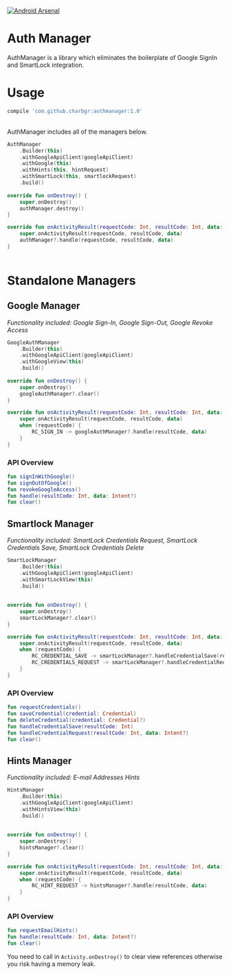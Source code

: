 [![Android Arsenal](https://img.shields.io/badge/Android%20Arsenal-AuthManager-brightgreen.svg?style=flat)]()

# Auth Manager

AuthManager is a library which eliminates the boilerplate of Google SignIn and SmartLock integration.

# Usage

```groovy
compile 'com.github.charbgr:authmanager:1.0'
```

<br/>
AuthManager includes all of the managers below.

```kotlin
AuthManager
    .Builder(this)
    .withGoogleApiClient(googleApiClient)
    .withGoogle(this)
    .withHints(this, hintRequest)
    .withSmartLock(this, smartlockRequest)
    .build()
    
override fun onDestroy() {
    super.onDestroy()
    authManager.destroy()
}

override fun onActivityResult(requestCode: Int, resultCode: Int, data: Intent?) {
    super.onActivityResult(requestCode, resultCode, data)
    authManager?.handle(requestCode, resultCode, data)
}
    
```

# Standalone Managers

## Google Manager
_Functionality included: Google Sign-In, Google Sign-Out, Google Revoke Access_

```kotlin
GoogleAuthManager
    .Builder(this)
    .withGoogleApiClient(googleApiClient)
    .withGoogleView(this)
    .build()
    
override fun onDestroy() {
    super.onDestroy()
    googleAuthManager?.clear()
}

override fun onActivityResult(requestCode: Int, resultCode: Int, data: Intent?) {
    super.onActivityResult(requestCode, resultCode, data)
    when (requestCode) {
        RC_SIGN_IN -> googleAuthManager?.handle(resultCode, data)
    }
}
```

### API Overview

```kotlin
fun signInWithGoogle()
fun signOutOfGoogle()
fun revokeGoogleAccess()
fun handle(resultCode: Int, data: Intent?)
fun clear()
```

## Smartlock Manager
_Functionality included: SmartLock Credentials Request, SmartLock Credentials Save, SmartLock Credentials Delete_

```kotlin
SmartLockManager
    .Builder(this)
    .withGoogleApiClient(googleApiClient)
    .withSmartLockView(this)
    .build()
    
    
override fun onDestroy() {
    super.onDestroy()
    smartLockManager?.clear()
}

override fun onActivityResult(requestCode: Int, resultCode: Int, data: Intent?) {
    super.onActivityResult(requestCode, resultCode, data)
    when (requestCode) {
        RC_CREDENTIAL_SAVE -> smartLockManager?.handleCredentialSave(resultCode)
        RC_CREDENTIALS_REQUEST -> smartLockManager?.handleCredentialRequest(resultCode, data)
    }
} 
```
### API Overview

```kotlin
fun requestCredentials()
fun saveCredential(credential: Credential)
fun deleteCredential(credential: Credential?)
fun handleCredentialSave(resultCode: Int)
fun handleCredentialRequest(resultCode: Int, data: Intent?)
fun clear()
```

## Hints Manager
_Functionality included: E-mail Addresses Hints_

```kotlin
HintsManager
    .Builder(this)
    .withGoogleApiClient(googleApiClient)
    .withHintsView(this)
    .build()
    
    
override fun onDestroy() {
    super.onDestroy()
    hintsManager?.clear()
}

override fun onActivityResult(requestCode: Int, resultCode: Int, data: Intent?) {
    super.onActivityResult(requestCode, resultCode, data)
    when (requestCode) {
        RC_HINT_REQUEST -> hintsManager?.handle(resultCode, data)
    }
}
```
### API Overview

```kotlin
fun requestEmailHints()
fun handle(resultCode: Int, data: Intent?)
fun clear()
```

You need to call in ```Activity.onDestroy()``` to clear view references otherwise you risk having a memory leak.

